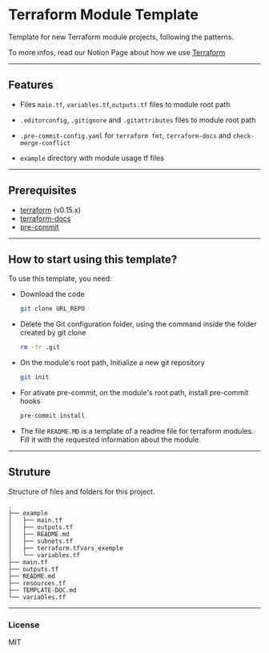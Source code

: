 # Terraform Module Template

Template for new Terraform module projects, following the patterns. 

To more infos, read our Notion Page about how we use [Terraform](https://www.notion.so/arquiveiofficial/Terraform-6fc72d7181a34b66899306c4390fb6bd)

---

## Features

- Files `main.tf`, `variables.tf`,`outputs.tf` files to module root path

- `.editorconfig`, `.gitignore` and `.gitattributes` files to module root path

- `.pre-commit-config.yaml` for `terraform fmt`, `terraform-docs` and `check-merge-conflict`

- `example` directory with module usage tf files

---

## Prerequisites

- [terraform](https://learn.hashicorp.com/terraform/getting-started/install#installing-terraform) (v0.15.x)
- [terraform-docs](https://github.com/segmentio/terraform-docs)
- [pre-commit](https://pre-commit.com/#install)

---

## How to start using this template?

To use this template, you need:

  - Download the code 

    ```sh
    git clone URL_REPO
    ```

  - Delete the Git configuration folder, using the command inside the folder created by git clone 
  
    ```sh
    rm -fr .git
    ```

  - On the module's root path, Initialize a new git repository

    ```sh
    git init
    ```

  - For ativate pre-commit, on the module's root path, install pre-commit hooks

    ```sh
    pre-commit install
    ```

  - The file `README.MD` is a template of a readme file for terraform modules. Fill it with the requested information about the module.

---

## Struture

Structure of files and folders for this project.

```
.
├── example
│   ├── main.tf
│   ├── outputs.tf
│   ├── README.md
│   ├── subnets.tf
│   ├── terraform.tfvars_exemple
│   └── variables.tf
├── main.tf
├── outputs.tf
├── README.md
├── resources.tf
├── TEMPLATE-DOC.md
└── variables.tf

```
---

### License

MIT
